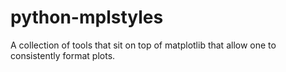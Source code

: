 python-mplstyles
================

A collection of tools that sit on top of matplotlib that allow one to consistently format plots.
